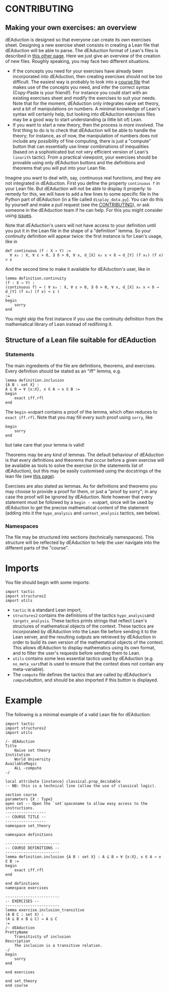 # CONTRIBUTING

## Making your own exercises: an overview
dEAduction is designed so that everyone can create its own exercises sheet. Designing a new exercise sheet consists in creating a Lean file
that dEAduction will be able to parse. The dEAduction format of Lean's files is described in [this other page](https://github.com/dEAduction/dEAduction/wiki/d%E2%88%83%E2%88%80duction-format-for-Lean-files).
Here we just give an overview of the creation of new files. Roughly speaking, you may face two different situations.
* If the concepts you need for your exercises have already been incorporated into dEAduction, then creating exercises should not be too difficult.
The easiest way is probably to look into a [course file](src/exercises) that makes use of the concepts you need, and infer the correct syntax (Copy-Paste is your friend!).
For instance you could start with an existing exercises sheet and modify the exercises to suit your needs.
Note that for the moment, dEAduction only integrates naive set theory, and a bit of manipulations on numbers.
A minimal knowledge of Lean's syntax will certainly help,
but looking into dEAduction exercises files may be a good way to start understanding (a little bit of) Lean.
* If you want to start a new theory, then the process is more involved.
The first thing to do is to check that dEAduction will be able to handle the theory; 
for instance, as of now, the manipulation of numbers does not include any possibility of fine computing, there is just a "compute" button that can essentially
use linear combinations of inequalities (based on a sophisticated but not very efficient version of Lean's `linarith` tactic).
From a practical viewpoint, your exercises should be provable using only dEAduction buttons and the definitions and theorems that you will put into your Lean file.

Imagine you want to deal with, say, continuous real functions, and they are not integrated in dEAduction.
First you define the property `continuous f` in your Lean file. But dEAduction will not be able to display it properly: to remedy for this,
we will have to add a few lines to some specific file in the Python part of dEAduction (in a file called `display_data.py`).
You can do this by yourself and make a pull request (see the [CONTRIBUTING](https://github.com/dEAduction/dEAduction/blob/master/CONTRIBUTING.md)),
or ask someone in the dEAduction team if he can help. For this you might consider using [issues](https://github.com/dEAduction/dEAduction/issues).

Note that dEAduction's users will not have access to your definition until you put it in the Lean file in the shape of a "definition" lemma. So your continuity definition will appear twice: the first instance is for Lean's usage, like in
```
def continuous (f : X → Y) :=
  ∀ x₀ : X, ∀ ε > 0, ∃ δ > 0, ∀ x, d_[X] x₀ x < δ → d_[Y] (f x₀) (f x) < ε   
```
And the second time to make it available for dEAduction's user, like in
```
lemma definition.continuity
(f : X → Y) :
(continuous f) ↔ ( ∀ x₀ : X, ∀ ε > 0, ∃ δ > 0, ∀ x, d_[X] x₀ x < δ → d_[Y] (f x₀) (f x) < ε )
:=
begin
    sorry
end
```
You might skip the first instance if you use the continuity definition from the mathematical library of Lean instead of redifining it.

## Structure of a Lean file suitable for dEAduction
### Statements
The main ingredients of the file are definitions, theorems, and exercises.
Every definition should be stated as an "iff" lemma, e.g.
```
lemma definition.inclusion
{A B : set X} :
A ⊆ B ↔ ∀ {x:X}, x ∈ A → x ∈ B :=
begin
    exact iff.rfl
end
```
The `begin-end`part contains a proof of the lemma, which often reduces to `exact iff.rfl`. Note that you may fill every such proof using `sorry`, like
```
begin
    sorry
end
```
but take care that your lemma is valid!

Theorems may be any kind of lemmas.
The default behaviour of dEAduction is that every definitions and theorems that occur before a given exercise will be available as tools to solve the exercise
(in the statements list of dEAduction),
but this may be easily customised using the docstrings of the lean file (see [this page](https://github.com/dEAduction/dEAduction/wiki/d%E2%88%83%E2%88%80duction-format-for-Lean-files)).

Exercises are also stated as lemmas. As for definitions and theorems you may choose to provide a proof for them, or just a "proof by sorry";
in any case the proof will be ignored by dEAduction. Note however that every statement must be followed by a `begin - end`part, since will be used by dEAduction to get the precise mathematical content of the statement (adding into it the `hypo_analysis` and `context_analysis` tactics, see below).

### Namespaces
The file may be structured into sections (technically namespaces).
This structure will be reflected by dEAduction to help the user navigate into the different parts of the "course".

# Imports
You file should begin with some imports:
```
import tactic
import structures2
import utils
```
* `tactic` is a standard Lean import,
* `structures2` contains the definitions of the tactics `hypo_analysis`and `targets_analysis`. These tactics prints strings that reflect Lean's structures
of mathematical objects of the context. These tactics are incorporated by dEAduction into the Lean file before sending it to the Lean server,
and the resulting outputs are retrieved by dEAduction in order to build its own version of the mathematical objects of the context.
This allows dEAduction to display mathematics using its own format, and to filter the user's requests before sending them to Lean.
* `utils` contains some less essential tactics used by dEAduction (e.g. `no_meta_vars`that is used to ensure that the context does not contain any meta-variable).
* The `compute` file defines the tactics that are called by dEAduction's `compute`button, and should be also imported if this button is displayed.

# Example
The following is a minimal example of a valid Lean file for dEAduction:
```
import tactic
import structures2
import utils

/- dEAduction
Title
    Naive set theory
Institution
    World University
AvailableMagic
    ALL -compute
-/

local attribute [instance] classical.prop_decidable
-- NB: this is a technical line (allow the use of classical logic).

section course
parameters {X : Type}
open set -- Open the `set`spacename to allow easy access to the instructions.
------------------
-- COURSE TITLE --
------------------
namespace set_theory

namespace definitions

------------------------
-- COURSE DEFINITIONS --
------------------------
lemma definition.inclusion {A B : set X} : A ⊆ B ↔ ∀ {x:X}, x ∈ A → x ∈ B :=
begin
    exact iff.rfl
end

end definitions
namespace exercises

------------------------
-- EXERCISES --
------------------------
lemma exercise.inclusion_transitive
(A B C : set X) :
(A ⊆ B ∧ B ⊆ C) → A ⊆ C
:=
/- dEAduction
PrettyName
    Transitivity of inclusion
Description
    The inclusion is a transitive relation.
-/
begin
    sorry
end

end exercises

end set_theory
end course
